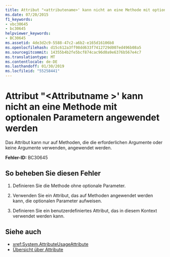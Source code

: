 ```yaml
---
title: Attribut "<attributename>' kann nicht an eine Methode mit optionalen Parametern angewendet werden
ms.date: 07/20/2015
f1_keywords:
- vbc30645
- bc30645
helpviewer_keywords:
- BC30645
ms.assetid: 4de3d2c9-5588-47c2-a6b2-e165d16106b8
ms.openlocfilehash: d15c612a3ff98dd633f7412729d007ed496b08a5
ms.sourcegitcommit: 14355b4b2fe5bcf874cac96d0a9e6376b567e4c7
ms.translationtype: MT
ms.contentlocale: de-DE
ms.lasthandoff: 01/30/2019
ms.locfileid: "55258441"
---
```

# <a name="attribute-attributename-cannot-be-applied-to-a-method-with-optional-parameters"></a>Attribut "\<Attributname >' kann nicht an eine Methode mit optionalen Parametern angewendet werden
Das Attribut kann nur auf Methoden, die die erforderlichen Argumente oder keine Argumente verwenden, angewendet werden.  
  
 **Fehler-ID:** BC30645  
  
## <a name="to-correct-this-error"></a>So beheben Sie diesen Fehler  
  
1.  Definieren Sie die Methode ohne optionale Parameter.  
  
2.  Verwenden Sie ein Attribut, das auf Methoden angewendet werden kann, die optionalen Parameter aufweisen.  
  
3.  Definieren Sie ein benutzerdefiniertes Attribut, das in diesem Kontext verwendet werden kann.  
  
## <a name="see-also"></a>Siehe auch
- <xref:System.AttributeUsageAttribute>
- [Übersicht über Attribute](~/docs/visual-basic/programming-guide/concepts/attributes/index.md)
